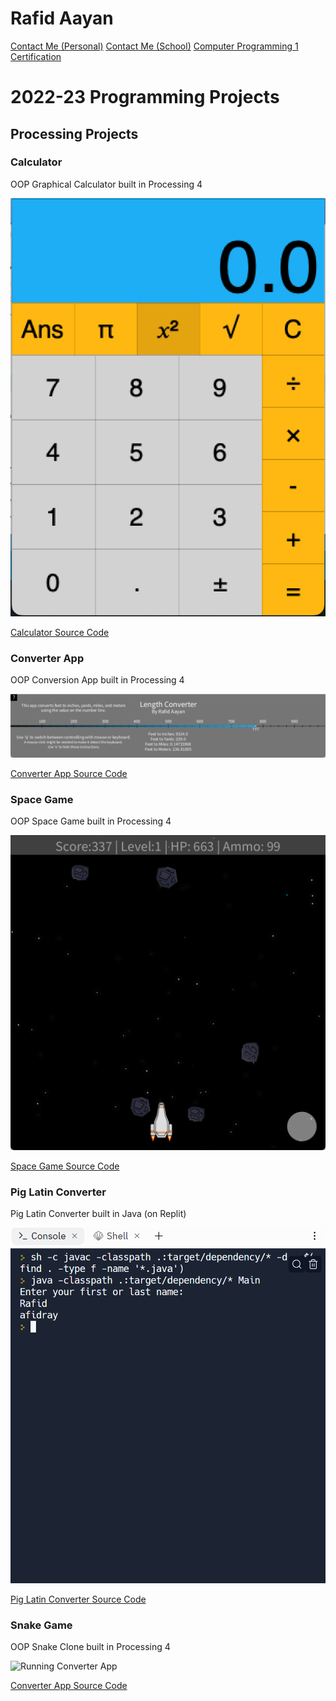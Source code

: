 # Rafid Aayan

[Contact Me (Personal)](mailto:rafidaayan1@gmail.com)
[Contact Me (School)](mailto:rafiaaya9583@graniteschools.org)
[Computer Programming 1 Certification](https://github.com/rafidaayan0/programming_portfolio/blob/main/images/YouScience_Certificate.pdf?raw=true)

# 2022-23 Programming Projects

## Processing Projects

### Calculator

OOP Graphical Calculator built in Processing 4

![Running Calculator](https://github.com/rafidaayan0/programming_portfolio/blob/main/images/calc.png?raw=true)

[Calculator Source Code](https://github.com/rafidaayan0/programming_portfolio/tree/main/src/calc)

### Converter App

OOP Conversion App built in Processing 4

![Running Converter App](https://github.com/rafidaayan0/programming_portfolio/blob/main/images/conv.png?raw=true)

[Converter App Source Code](https://github.com/rafidaayan0/programming_portfolio/tree/main/src/conv)

### Space Game

OOP Space Game built in Processing 4

![Running Space Game](https://github.com/rafidaayan0/programming_portfolio/blob/main/images/spacegame.png?raw=true)

[Space Game Source Code](https://github.com/rafidaayan0/programming_portfolio/tree/main/src/spacegame)


### Pig Latin Converter

Pig Latin Converter built in Java (on Replit)

![Running Pig Latin Converter](https://github.com/rafidaayan0/programming_portfolio/blob/main/images/piglatin.png?raw=true)

[Pig Latin Converter Source Code](https://github.com/rafidaayan0/programming_portfolio/tree/main/src/piglatin)


### Snake Game

OOP Snake Clone built in Processing 4

![Running Converter App]()

[Converter App Source Code]()
